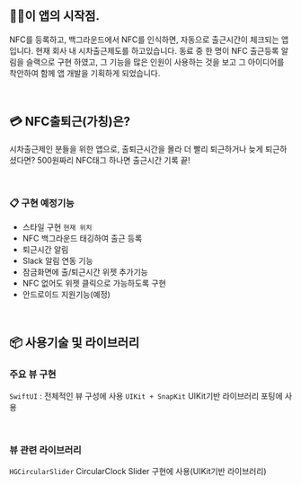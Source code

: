 ## 🏃‍♂️이 앱의 시작점.
NFC를 등록하고, 백그라운드에서 NFC를 인식하면, 자동으로 출근시간이 체크되는 앱입니다.
현재 회사 내 시차출근제도를 하고있습니다. 동료 중 한 명이 NFC 출근등록 알림을 슬랙으로 구현 하였고, 그 기능을 많은 인원이 사용하는 것을 보고 그 아이디어를 착안하여 함께 앱 개발을 기획하게 되었습니다.

<br>

## 💳 NFC출퇴근(가칭)은?
시차출근제인 분들을 위한 앱으로, 출퇴근시간을 몰라 더 빨리 퇴근하거나 늦게 퇴근하셨다면?
500원짜리 NFC태그 하나면 출근시간 기록 끝!

<br>

### 📋 구현 예정기능
- 스타일 구현 `현재 위치`
- NFC 백그라운드 태깅하여 출근 등록
- 퇴근시간 알림
- Slack 알림 연동 기능
- 잠금화면에 출/퇴근시간 위젯 추가기능
- NFC 없어도 위젯 클릭으로 가능하도록 구현
- 안드로이드 지원기능(예정)

<br>

## 📦 사용기술 및 라이브러리

### 주요 뷰 구현
`SwiftUI` : 전체적인 뷰 구성에 사용
`UIKit + SnapKit` UIKit기반 라이브러리 포팅에 사용

<br>

### 뷰 관련 라이브러리
`HGCircularSlider` CircularClock Slider 구현에 사용(UIKit기반 라이브러리)
